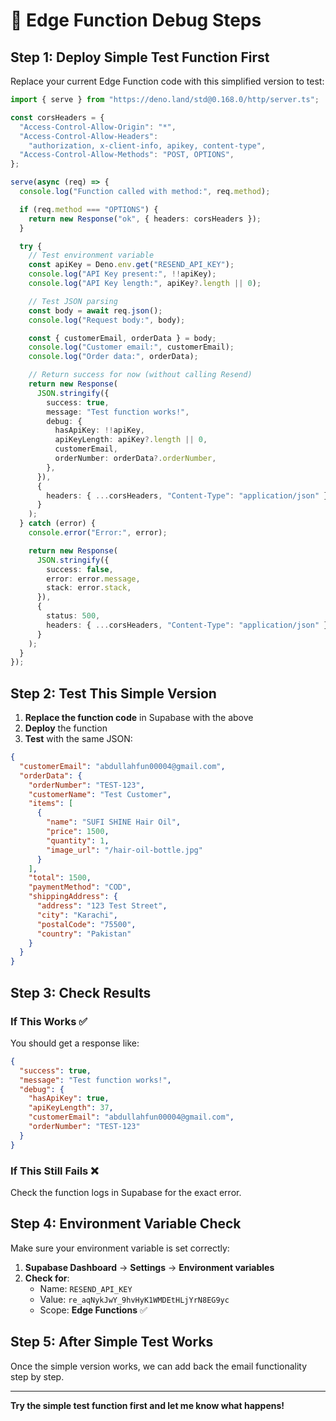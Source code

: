 # 🔧 Edge Function Debug Steps

## Step 1: Deploy Simple Test Function First

Replace your current Edge Function code with this simplified version to test:

```typescript
import { serve } from "https://deno.land/std@0.168.0/http/server.ts";

const corsHeaders = {
  "Access-Control-Allow-Origin": "*",
  "Access-Control-Allow-Headers":
    "authorization, x-client-info, apikey, content-type",
  "Access-Control-Allow-Methods": "POST, OPTIONS",
};

serve(async (req) => {
  console.log("Function called with method:", req.method);

  if (req.method === "OPTIONS") {
    return new Response("ok", { headers: corsHeaders });
  }

  try {
    // Test environment variable
    const apiKey = Deno.env.get("RESEND_API_KEY");
    console.log("API Key present:", !!apiKey);
    console.log("API Key length:", apiKey?.length || 0);

    // Test JSON parsing
    const body = await req.json();
    console.log("Request body:", body);

    const { customerEmail, orderData } = body;
    console.log("Customer email:", customerEmail);
    console.log("Order data:", orderData);

    // Return success for now (without calling Resend)
    return new Response(
      JSON.stringify({
        success: true,
        message: "Test function works!",
        debug: {
          hasApiKey: !!apiKey,
          apiKeyLength: apiKey?.length || 0,
          customerEmail,
          orderNumber: orderData?.orderNumber,
        },
      }),
      {
        headers: { ...corsHeaders, "Content-Type": "application/json" },
      }
    );
  } catch (error) {
    console.error("Error:", error);

    return new Response(
      JSON.stringify({
        success: false,
        error: error.message,
        stack: error.stack,
      }),
      {
        status: 500,
        headers: { ...corsHeaders, "Content-Type": "application/json" },
      }
    );
  }
});
```

## Step 2: Test This Simple Version

1. **Replace the function code** in Supabase with the above
2. **Deploy** the function
3. **Test** with the same JSON:

```json
{
  "customerEmail": "abdullahfun00004@gmail.com",
  "orderData": {
    "orderNumber": "TEST-123",
    "customerName": "Test Customer",
    "items": [
      {
        "name": "SUFI SHINE Hair Oil",
        "price": 1500,
        "quantity": 1,
        "image_url": "/hair-oil-bottle.jpg"
      }
    ],
    "total": 1500,
    "paymentMethod": "COD",
    "shippingAddress": {
      "address": "123 Test Street",
      "city": "Karachi",
      "postalCode": "75500",
      "country": "Pakistan"
    }
  }
}
```

## Step 3: Check Results

### If This Works ✅

You should get a response like:

```json
{
  "success": true,
  "message": "Test function works!",
  "debug": {
    "hasApiKey": true,
    "apiKeyLength": 37,
    "customerEmail": "abdullahfun00004@gmail.com",
    "orderNumber": "TEST-123"
  }
}
```

### If This Still Fails ❌

Check the function logs in Supabase for the exact error.

## Step 4: Environment Variable Check

Make sure your environment variable is set correctly:

1. **Supabase Dashboard** → **Settings** → **Environment variables**
2. **Check for**:
   - Name: `RESEND_API_KEY`
   - Value: `re_aqNykJwY_9hvHyK1WMDEtHLjYrN8EG9yc`
   - Scope: **Edge Functions** ✅

## Step 5: After Simple Test Works

Once the simple version works, we can add back the email functionality step by step.

---

**Try the simple test function first and let me know what happens!**
